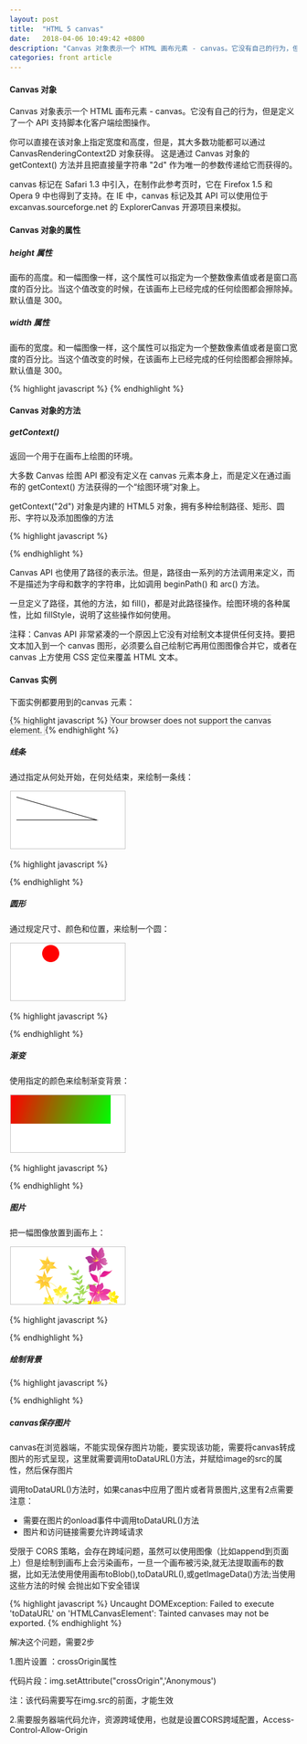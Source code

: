 ```yaml
---
layout: post
title:  "HTML 5 canvas"
date:   2018-04-06 10:49:42 +0800
description: "Canvas 对象表示一个 HTML 画布元素 - canvas。它没有自己的行为，但是定义了一个 API 支持脚本化客户端绘图操作。"
categories: front article
---
```


#### Canvas 对象

Canvas 对象表示一个 HTML 画布元素 - canvas。它没有自己的行为，但是定义了一个 API 支持脚本化客户端绘图操作。

你可以直接在该对象上指定宽度和高度，但是，其大多数功能都可以通过 CanvasRenderingContext2D 对象获得。 这是通过 Canvas 对象的 getContext() 方法并且把直接量字符串 "2d" 作为唯一的参数传递给它而获得的。

canvas 标记在 Safari 1.3 中引入，在制作此参考页时，它在 Firefox 1.5 和 Opera 9 中也得到了支持。在 IE 中，canvas 标记及其 API 可以使用位于 excanvas.sourceforge.net 的 ExplorerCanvas 开源项目来模拟。

#### Canvas 对象的属性

##### height 属性

画布的高度。和一幅图像一样，这个属性可以指定为一个整数像素值或者是窗口高度的百分比。当这个值改变的时候，在该画布上已经完成的任何绘图都会擦除掉。默认值是 300。

##### width 属性

画布的宽度。和一幅图像一样，这个属性可以指定为一个整数像素值或者是窗口宽度的百分比。当这个值改变的时候，在该画布上已经完成的任何绘图都会擦除掉。默认值是 300。

{% highlight javascript %}
<canvas id="myCanvas" width="200" height="100"></canvas>
{% endhighlight %}

#### Canvas 对象的方法

##### getContext()    

返回一个用于在画布上绘图的环境。

大多数 Canvas 绘图 API 都没有定义在 canvas 元素本身上，而是定义在通过画布的 getContext() 方法获得的一个“绘图环境”对象上。

getContext("2d") 对象是内建的 HTML5 对象，拥有多种绘制路径、矩形、圆形、字符以及添加图像的方法

{% highlight javascript %}
<script type="text/javascript">
var c=document.getElementById("myCanvas"); //JavaScript 使用 id 来寻找 canvas 元素
var cxt=c.getContext("2d");  //创建 context 对象
cxt.fillStyle="#FF0000";  //fillStyle 方法将其染成红色
cxt.fillRect(0,0,150,75);  //fillRect 方法规定了形状、位置和尺寸 (x, y, width, height)
</script>
{% endhighlight %}

Canvas API 也使用了路径的表示法。但是，路径由一系列的方法调用来定义，而不是描述为字母和数字的字符串，比如调用 beginPath() 和 arc() 方法。

一旦定义了路径，其他的方法，如 fill()，都是对此路径操作。绘图环境的各种属性，比如 fillStyle，说明了这些操作如何使用。

注释：Canvas API 非常紧凑的一个原因上它没有对绘制文本提供任何支持。要把文本加入到一个 canvas 图形，必须要么自己绘制它再用位图图像合并它，或者在 canvas 上方使用 CSS 定位来覆盖 HTML 文本。

####  Canvas 实例

下面实例都要用到的canvas 元素：

{% highlight javascript %}
<canvas id="myCanvas" width="200" height="100" style="border:1px solid #c3c3c3;">
Your browser does not support the canvas element.
</canvas>
{% endhighlight %}

##### 线条

通过指定从何处开始，在何处结束，来绘制一条线：

![线条](/images/canvas/line.gif)

{% highlight javascript %}
<script type="text/javascript">
var c=document.getElementById("myCanvas");
var cxt=c.getContext("2d");
cxt.moveTo(10,10);
cxt.lineTo(150,50);
cxt.lineTo(10,50);
cxt.stroke();
</script>
{% endhighlight %}

##### 圆形

通过规定尺寸、颜色和位置，来绘制一个圆：

![圆形](/images/canvas/circle.gif)

{% highlight javascript %}
<script type="text/javascript">
var c=document.getElementById("myCanvas");
var cxt=c.getContext("2d");
cxt.fillStyle="#FF0000";
cxt.beginPath();
cxt.arc(70,18,15,0,Math.PI*2,true);
cxt.closePath();
cxt.fill();
</script>
{% endhighlight %}

##### 渐变

使用指定的颜色来绘制渐变背景：

![渐变](/images/canvas/gradient.gif)

{% highlight javascript %}
<script type="text/javascript">
var c=document.getElementById("myCanvas");
var cxt=c.getContext("2d");
var grd=cxt.createLinearGradient(0,0,175,50);
grd.addColorStop(0,"#FF0000");
grd.addColorStop(1,"#00FF00");
cxt.fillStyle=grd;
cxt.fillRect(0,0,175,50);
</script>
{% endhighlight %}

##### 图片

把一幅图像放置到画布上：

![图片](/images/canvas/image.gif)

{% highlight javascript %}
<script type="text/javascript">
/*  
绘制图片  
	图片预加载，获取图片文件  
	onload中调用  
	drawImage(img,x,y,w,h);绘制图片(图片,坐标x,坐标y,宽度,高度)  
*/  
var c=document.getElementById("myCanvas");
var cxt=c.getContext("2d");
var img=new Image()
img.src="flower.png"
img.onload = function () {
    cxt.drawImage(img,0,0);
}
</script>
{% endhighlight %}

##### 绘制背景

{% highlight javascript %}
<script type="text/javascript">
/*  
设置背景  
	createPattern(img,平铺方式)  
	平铺方式:repeat,repeat-x,repeat-y,no-repeat  
*/ 
var c=document.getElementById("myCanvas");
var cxt=c.getContext("2d");
var img=new Image()
img.src="flower.png"
img.onload = function () {
	var bg = cxt.createPattern(img,"no-repeat");  
	cxt.fillStyle = bg;  
	cxt.fillRect(0,0,c.width,c.height);  //.fillRect(x,y,width,height);
}
</script>
{% endhighlight %}

##### canvas保存图片

canvas在浏览器端，不能实现保存图片功能，要实现该功能，需要将canvas转成图片的形式呈现，这里就需要调用toDataURL()方法，并赋给image的src的属性，然后保存图片

调用toDataURL()方法时，如果canas中应用了图片或者背景图片,这里有2点需要注意：

<ul>
    <li>需要在图片的onload事件中调用toDataURL()方法</li>
    <li>图片和访问链接需要允许跨域请求</li>
</ul>

受限于 CORS 策略，会存在跨域问题，虽然可以使用图像（比如append到页面上）但是绘制到画布上会污染画布，一旦一个画布被污染,就无法提取画布的数据，比如无法使用使用画布toBlob(),toDataURL(),或getImageData()方法;当使用这些方法的时候 会抛出如下安全错误

{% highlight javascript %}
Uncaught DOMException: Failed to execute 'toDataURL' on 'HTMLCanvasElement': Tainted canvases may not be exported.
{% endhighlight %}

解决这个问题，需要2步

1.图片设置 ：crossOrigin属性

代码片段：img.setAttribute("crossOrigin",'Anonymous')

注：该代码需要写在img.src的前面，才能生效

2.需要服务器端代码允许，资源跨域使用，也就是设置CORS跨域配置，Access-Control-Allow-Origin
